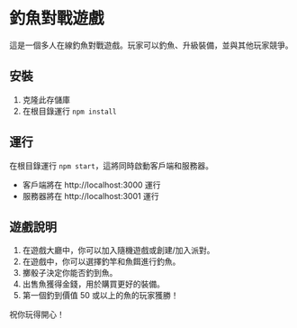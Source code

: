 # 釣魚對戰遊戲

這是一個多人在線釣魚對戰遊戲。玩家可以釣魚、升級裝備，並與其他玩家競爭。

## 安裝

1. 克隆此存儲庫
2. 在根目錄運行 `npm install`

## 運行

在根目錄運行 `npm start`，這將同時啟動客戶端和服務器。

- 客戶端將在 http://localhost:3000 運行
- 服務器將在 http://localhost:3001 運行

## 遊戲說明

1. 在遊戲大廳中，你可以加入隨機遊戲或創建/加入派對。
2. 在遊戲中，你可以選擇釣竿和魚餌進行釣魚。
3. 擲骰子決定你能否釣到魚。
4. 出售魚獲得金錢，用於購買更好的裝備。
5. 第一個釣到價值 50 或以上的魚的玩家獲勝！

祝你玩得開心！

